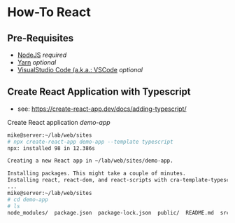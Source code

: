 # How-To React

## Pre-Requisites
- [NodeJS](https://nodejs.org/) _required_
- [Yarn](https://yarnpkg.com/) _optional_
- [VisualStudio Code (a.k.a.: VSCode](https://code.visualstudio.com/) _optional_

## Create React Application with Typescript

- see: https://create-react-app.dev/docs/adding-typescript/

Create React application _demo-app_ 

```bash
mike@server:~/lab/web/sites
# npx create-react-app demo-app --template typescript
npx: installed 98 in 12.386s

Creating a new React app in ~/lab/web/sites/demo-app.

Installing packages. This might take a couple of minutes.
Installing react, react-dom, and react-scripts with cra-template-typescript...
...
mike@server:~/lab/web/sites
# cd demo-app
# ls
node_modules/  package.json  package-lock.json  public/  README.md  src/  tsconfig.json
```
